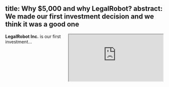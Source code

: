 title: Why $5,000 and why LegalRobot?
abstract: We made our first investment decision and we think it was a good one
--

<div style='float:right'>
  <iframe class='video' src='https://www.youtube.com/embed/rXUz5--si1s?controls=2'
    allowfullscreen=''></iframe>
</div>

<b>LegalRobot Inc.</b> is our first investment...

